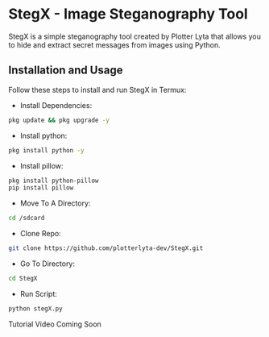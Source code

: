 # StegX - Image Steganography Tool  

StegX is a simple steganography tool created by Plotter Lyta that allows you to hide and extract secret messages from images using Python.  

## Installation and Usage  

Follow these steps to install and run StegX in Termux:  

- Install Dependencies:
```bash
pkg update && pkg upgrade -y
```

- Install python:
```bash
pkg install python -y
```

- Install pillow:
```bash
pkg install python-pillow 
pip install pillow
```

- Move To A Directory:
```bash
cd /sdcard
```


- Clone Repo:
```bash
git clone https://github.com/plotterlyta-dev/StegX.git
```

- Go To Directory:
```bash
cd StegX
```

- Run Script:
```bash
python stegX.py
```

Tutorial Video Coming Soon
